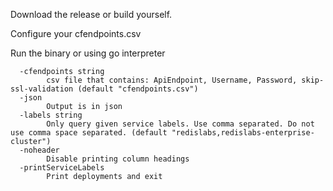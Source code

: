 Download the release or build yourself.

Configure your cfendpoints.csv

Run the binary or using go interpreter 

```
  -cfendpoints string
        csv file that contains: ApiEndpoint, Username, Password, skip-ssl-validation (default "cfendpoints.csv")
  -json
        Output is in json
  -labels string
        Only query given service labels. Use comma separated. Do not use comma space separated. (default "redislabs,redislabs-enterprise-cluster")
  -noheader
        Disable printing column headings
  -printServiceLabels
        Print deployments and exit
```
